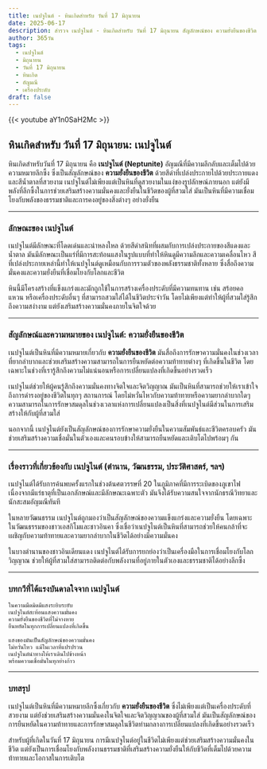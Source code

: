```yaml
---
title: เนปจูไนต์ - หินเกิดสำหรับ วันที่ 17 มิถุนายน
date: 2025-06-17
description: สำรวจ เนปจูไนต์ - หินเกิดสำหรับ วันที่ 17 มิถุนายน สัญลักษณ์ของ ความยั่งยืนของชีวิต มาเรียนรู้ความหมายลึกซึ้งของหินพิเศษนี้
author: 365วัน
tags:
  - เนปจูไนต์
  - มิถุนายน
  - วันที่ 17 มิถุนายน
  - หินเกิด
  - อัญมณี
  - เครื่องประดับ
draft: false
---
```


{{< youtube aY1n0SaH2Mc >}}

## หินเกิดสำหรับ วันที่ 17 มิถุนายน: เนปจูไนต์

หินเกิดสำหรับวันที่ 17 มิถุนายน คือ **เนปจูไนต์ (Neptunite)** อัญมณีที่มีความลึกลับและเต็มไปด้วยความหมายลึกซึ้ง ซึ่งเป็นสัญลักษณ์ของ **ความยั่งยืนของชีวิต** ด้วยสีดำที่เปล่งประกายไปด้วยประกายแดงและสีน้ำตาลที่สวยงาม เนปจูไนต์ไม่เพียงแต่เป็นหินที่ดูสวยงามในแง่ของรูปลักษณ์ภายนอก แต่ยังมีพลังที่ลึกซึ้งในการช่วยเสริมสร้างความมั่นคงและยั่งยืนในชีวิตของผู้ที่สวมใส่ มันเป็นหินที่มีความเชื่อมโยงกับพลังของธรรมชาติและการคงอยู่ของสิ่งต่างๆ อย่างยั่งยืน

---

### ลักษณะของ เนปจูไนต์

เนปจูไนต์มีลักษณะที่โดดเด่นและน่าหลงใหล ด้วยสีดำสนิทที่ผสมกับการเปล่งประกายของสีแดงและน้ำตาล มันมีลักษณะเป็นแร่ที่มีการสะท้อนแสงในรูปแบบที่ทำให้หินดูมีความลึกและความเคลื่อนไหว สีที่เปล่งประกายเหล่านี้ทำให้เนปจูไนต์ดูเหมือนกับการรวมตัวของพลังธรรมชาติทั้งหลาย ซึ่งสื่อถึงความมั่นคงและความยั่งยืนที่เชื่อมโยงกับโลกและชีวิต

หินนี้มีโครงสร้างที่แข็งแกร่งและมักถูกใช้ในการสร้างเครื่องประดับที่มีความทนทาน เช่น สร้อยคอ แหวน หรือเครื่องประดับอื่นๆ ที่สามารถสวมใส่ได้ในชีวิตประจำวัน โดยไม่เพียงแต่ทำให้ผู้ที่สวมใส่รู้สึกถึงความสง่างาม แต่ยังเสริมสร้างความมั่นคงภายในจิตใจด้วย

---

### สัญลักษณ์และความหมายของ เนปจูไนต์: ความยั่งยืนของชีวิต

เนปจูไนต์เป็นหินที่มีความหมายเกี่ยวกับ **ความยั่งยืนของชีวิต** มันสื่อถึงการรักษาความมั่นคงในช่วงเวลาที่ยากลำบากและช่วยเสริมสร้างความสามารถในการยืนหยัดต่อความท้าทายต่างๆ ที่เกิดขึ้นในชีวิต โดยเฉพาะในช่วงที่เรารู้สึกถึงความไม่แน่นอนหรือการเปลี่ยนแปลงที่เกิดขึ้นอย่างรวดเร็ว

เนปจูไนต์ช่วยให้ผู้คนรู้สึกถึงความมั่นคงทางจิตใจและจิตวิญญาณ มันเป็นหินที่สามารถช่วยให้เราเข้าใจถึงการดำรงอยู่ของชีวิตในทุกๆ สถานการณ์ โดยไม่หวั่นไหวกับความท้าทายหรือความยากลำบากใดๆ ความสามารถในการรักษาสมดุลในช่วงเวลาแห่งการเปลี่ยนแปลงเป็นสิ่งที่เนปจูไนต์มีส่วนในการเสริมสร้างให้กับผู้ที่สวมใส่

นอกจากนี้ เนปจูไนต์ยังเป็นสัญลักษณ์ของการรักษาความยั่งยืนในความสัมพันธ์และชีวิตครอบครัว มันช่วยเสริมสร้างความเชื่อมั่นในตัวเองและคนรอบข้างให้สามารถยืนหยัดและเติบโตไปพร้อมๆ กัน

---

### เรื่องราวที่เกี่ยวข้องกับ เนปจูไนต์ (ตำนาน, วัฒนธรรม, ประวัติศาสตร์, ฯลฯ)

เนปจูไนต์ได้รับการค้นพบครั้งแรกในช่วงต้นศตวรรษที่ 20 ในภูมิภาคที่มีการระเบิดของภูเขาไฟ เนื่องจากมีแร่ธาตุที่เป็นเอกลักษณ์และมีลักษณะเฉพาะตัว มันจึงได้รับความสนใจจากนักธรณีวิทยาและนักสะสมอัญมณีทันที

ในหลายวัฒนธรรม เนปจูไนต์ถูกมองว่าเป็นสัญลักษณ์ของความแข็งแกร่งและความยั่งยืน โดยเฉพาะในวัฒนธรรมของชาวเอสกิโมและชาวอินคา ซึ่งเชื่อว่าเนปจูไนต์เป็นหินที่สามารถช่วยให้คนกล้าที่จะเผชิญกับความท้าทายและความยากลำบากในชีวิตได้อย่างมีความมั่นคง

ในบางตำนานของชาวอินเดียนแดง เนปจูไนต์ได้รับการยกย่องว่าเป็นเครื่องมือในการเชื่อมโยงกับโลกวิญญาณ ช่วยให้ผู้ที่สวมใส่สามารถติดต่อกับพลังงานที่อยู่ภายในตัวเองและธรรมชาติได้อย่างลึกซึ้ง

---

### บทกวีที่ได้แรงบันดาลใจจาก เนปจูไนต์

```
ในความมืดมิดมีแสงระยิบระยับ  
เนปจูไนต์สะท้อนแสงความมั่นคง  
ความยั่งยืนของชีวิตที่ไม่จางหาย  
ยืนหยัดในทุกการเปลี่ยนแปลงที่เกิดขึ้น

แสงของมันเป็นสัญลักษณ์ของความมั่นคง  
ไม่หวั่นไหว แม้ในเวลาที่แปรปรวน  
เนปจูไนต์นำทางให้เราเดินไปข้างหน้า  
พร้อมความเชื่อมั่นในทุกย่างก้าว
```

---

### บทสรุป

เนปจูไนต์เป็นหินที่มีความหมายลึกซึ้งเกี่ยวกับ **ความยั่งยืนของชีวิต** ซึ่งไม่เพียงแต่เป็นเครื่องประดับที่สวยงาม แต่ยังช่วยเสริมสร้างความมั่นคงในจิตใจและจิตวิญญาณของผู้ที่สวมใส่ มันเป็นสัญลักษณ์ของการยืนหยัดในความท้าทายและการรักษาสมดุลในชีวิตท่ามกลางการเปลี่ยนแปลงที่เกิดขึ้นอย่างรวดเร็ว

สำหรับผู้ที่เกิดในวันที่ 17 มิถุนายน การมีเนปจูไนต์อยู่ในชีวิตไม่เพียงแต่ช่วยเสริมสร้างความมั่นคงในชีวิต แต่ยังเป็นการเชื่อมโยงกับพลังงานธรรมชาติที่เสริมสร้างความยั่งยืนให้กับชีวิตที่เต็มไปด้วยความท้าทายและโอกาสในการเติบโต